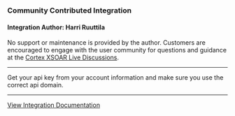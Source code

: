 ### Community Contributed Integration
 #### Integration Author: Harri Ruuttila
 No support or maintenance is provided by the author. Customers are encouraged to engage with the user community for questions and guidance at the [Cortex XSOAR Live Discussions](https://live.paloaltonetworks.com/t5/cortex-xsoar-discussions/bd-p/Cortex_XSOAR_Discussions).
***
Get your api key from your account information and make sure you use the correct api domain.

---
[View Integration Documentation](https://xsoar.pan.dev/docs/reference/integrations/deep-l)